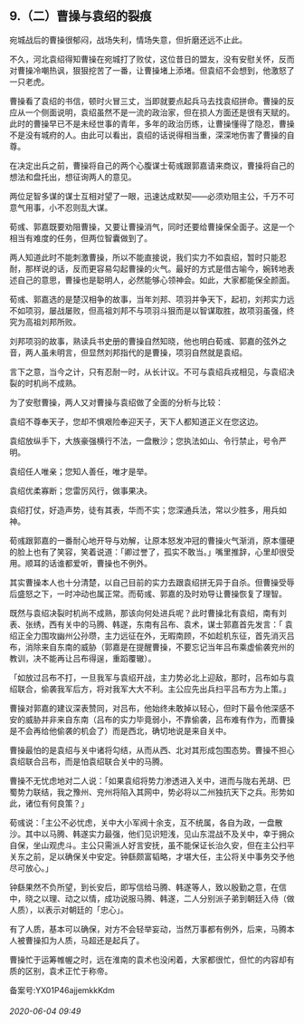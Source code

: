 ## 9.（二）曹操与袁绍的裂痕
宛城战后的曹操很郁闷，战场失利，情场失意，但折磨还远不止此。



不久，河北袁绍得知曹操在宛城打了败仗，这位昔日的盟友，没有安慰关怀，反而对曹操冷嘲热讽，狠狠挖苦了一番，让曹操堵上添堵。但袁绍不会想到，他激怒了一只老虎。



曹操看了袁绍的书信，顿时火冒三丈，当即就要点起兵马去找袁绍拼命。曹操的反应从一个侧面说明，袁绍虽然不是一流的政治家，但在损人方面还是很有天赋的。此时的曹操早已不是未经世事的青年，多年的政治历练，让曹操懂得了隐忍，曹操不是没有城府的人。由此可以看出，袁绍的话说得相当重，深深地伤害了曹操的自尊。



在决定出兵之前，曹操将自己的两个心腹谋士荀彧跟郭嘉请来商议，曹操将自己的想法和盘托出，想征询两人的意见。



两位足智多谋的谋士互相对望了一眼，迅速达成默契——必须劝阻主公，千万不可意气用事，小不忍则乱大谋。



荀彧、郭嘉既要劝阻曹操，又要让曹操消气，同时还要给曹操保全面子。这是一个相当有难度的任务，但两位智囊做到了。



两人知道此时不能刺激曹操，所以不能直接说，我们实力不如袁绍，暂时只能忍耐，那样说的话，反而更容易勾起曹操的火气。最好的方式是借古喻今，婉转地表述自己的意思，曹操也是聪明人，必然能够心领神会。如此，大家都能保全颜面。



荀彧、郭嘉选的是楚汉相争的故事，当年刘邦、项羽并争天下，起初，刘邦实力远不如项羽，屡战屡败，但高祖刘邦不与项羽斗狠而是以智谋取胜，故项羽虽强，终究为高祖刘邦所败。



刘邦项羽的故事，熟读兵书史册的曹操自然知晓，他也明白荀彧、郭嘉的弦外之音，两人虽未明言，但显然刘邦指代的是曹操，项羽自然就是袁绍。



言下之意，当今之计，只有忍耐一时，从长计议。不可与袁绍兵戎相见，与袁绍决裂的时机尚不成熟。



为了安慰曹操，两人又对曹操与袁绍做了全面的分析与比较：



袁绍不尊奉天子，您却不惧艰险奉迎天子，天下人都知道正义在您这边。



袁绍放纵手下，大族豪强横行不法，一盘散沙；您执法如山、令行禁止，号令严明。



袁绍任人唯亲；您知人善任，唯才是举。



袁绍优柔寡断；您雷厉风行，做事果决。



袁绍打仗，好造声势，徒有其表，华而不实；您深通兵法，常以少胜多，用兵如神。



荀彧跟郭嘉的一番耐心地开导与劝解，让原本怒发冲冠的曹操火气渐消，原本僵硬的脸上也有了笑容，笑着说道：「卿过誉了，孤实不敢当。」嘴里推辞，心里却很受用。顺耳的话谁都爱听，曹操也不例外。



其实曹操本人也十分清楚，以自己目前的实力去跟袁绍拼无异于自杀。但曹操受辱后盛怒之下，一时冲动也属正常。而荀彧、郭嘉的及时劝导让曹操恢复了理智。



既然与袁绍决裂时机尚不成熟，那该向何处进兵呢？此时曹操北有袁绍，南有刘表、张绣，西有关中的马腾、韩遂，东南有吕布、袁术，谋士郭嘉首先发言：「 袁绍正全力围攻幽州公孙瓒，主力远征在外，无暇南顾，不如趁机东征，首先消灭吕布，消除来自东南的威胁（郭嘉是在提醒曹操，不要忘记当年吕布乘虚偷袭兖州的教训，决不能再让吕布得逞，重蹈覆辙）。



「如放过吕布不打，一旦我军与袁绍开战，主力势必北上迎敌，那时，吕布如与袁绍联合，偷袭我军后方，将对我军大大不利。主公应先出兵扫平吕布方为上策。」



曹操对郭嘉的建议深表赞同，对吕布，他始终未敢掉以轻心，但时下最令他深感不安的威胁并非来自东南（吕布的实力毕竟弱小，不靠偷袭，吕布难有作为，而曹操是不会再给他偷袭的机会了）而是西北，确切地说是来自关中。



曹操最怕的是袁绍与关中诸将勾结，从而从西、北对其形成包围态势。曹操不担心袁绍联合吕布，而是怕袁绍联合关中的马腾。



曹操不无忧虑地对二人说：「如果袁绍将势力渗透进入关中，进而与陇右羌胡、巴蜀势力联结，我之豫州、兖州将陷入其网中，势必将以二州独抗天下之兵。形势如此，诸位有何良策？」



荀彧说：「主公不必忧虑，关中大小军阀十余支，互不统属，各自为政，一盘散沙。其中以马腾、韩遂实力最强，他们见识短浅，见山东混战不及关中，幸于拥众自保，坐山观虎斗。主公只需派人好言安抚，虽不能保证长治久安，但在主公扫平关东之前，足以确保关中安定。钟繇颇富韬略，才堪大任，主公将关中事务交予他尽可放心。」



钟繇果然不负所望，到长安后，即写信给马腾、韩遂等人，致以殷勤之意，在信中，晓之以理、动之以情，成功说服马腾、韩遂，二人分别派子弟到朝廷入侍（做人质），以表示对朝廷的「忠心」。



有了人质，基本可以确保，对方不会轻举妄动，当然万事都有例外，后来，马腾本人被曹操扣为人质，马超还是起兵了。



曹操忙于运筹帷幄之时，远在淮南的袁术也没闲着，大家都很忙，但忙的内容却有质的区别，袁术正忙于称帝。



备案号:YX01P46ajjemkkKdm


###### 2020-06-04 09:49
